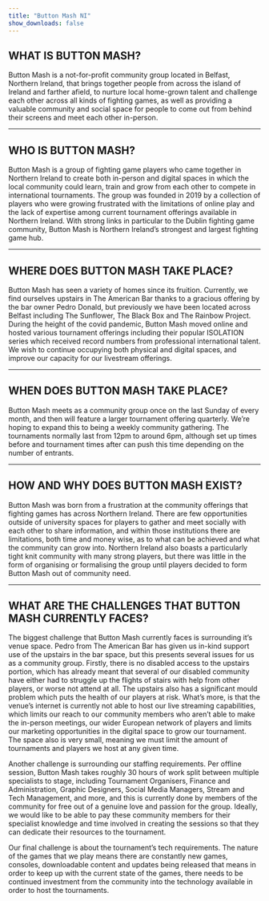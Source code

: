 ```yaml
---
title: "Button Mash NI"
show_downloads: false
---
```

## WHAT IS BUTTON MASH?

Button Mash is a not-for-profit community group located in Belfast, Northern Ireland, that brings together people from across the island of Ireland and farther afield, to nurture local home-grown talent and challenge each other across all kinds of fighting games, as well as providing a valuable community and social space for people to come out from behind their screens and meet each other in-person.

* * *

## WHO IS BUTTON MASH?

Button Mash is a group of fighting game players who came together in Northern Ireland to create both in-person and digital spaces in which the local community could learn, train and grow from each other to compete in international tournaments. The group was founded in 2019 by a collection of players who were growing frustrated with the limitations of online play and the lack of expertise among current tournament offerings available in Northern Ireland. With strong links in particular to the Dublin fighting game community, Button Mash is Northern Ireland’s strongest and largest fighting game hub.

* * *

## WHERE DOES BUTTON MASH TAKE PLACE?

Button Mash has seen a variety of homes since its fruition. Currently, we find ourselves upstairs in The American Bar thanks to a gracious offering by the bar owner Pedro Donald, but previously we have been located across Belfast including The Sunflower, The Black Box and The Rainbow Project. During the height of the covid pandemic, Button Mash moved online and hosted various tournament offerings including their popular ISOLATION series which received record numbers from professional international talent. We wish to continue occupying both physical and digital spaces, and improve our capacity for our livestream offerings.

* * *

## WHEN DOES BUTTON MASH TAKE PLACE?

Button Mash meets as a community group once on the last Sunday of every month, and then will feature a larger tournament offering quarterly. We’re hoping to expand this to being a weekly community gathering. The tournaments normally last from 12pm to around 6pm, although set up times before and tournament times after can push this time depending on the number of entrants.

* * *

## HOW AND WHY DOES BUTTON MASH EXIST?

Button Mash was born from a frustration at the community offerings that fighting games has across Northern Ireland. There are few opportunities outside of university spaces for players to gather and meet socially with each other to share information, and within those institutions there are limitations, both time and money wise, as to what can be achieved and what the community can grow into. Northern Ireland also boasts a particularly tight knit community with many strong players, but there was little in the form of organising or formalising the group until players decided to form Button Mash out of community need.

* * *

## WHAT ARE THE CHALLENGES THAT BUTTON MASH CURRENTLY FACES?

The biggest challenge that Button Mash currently faces is surrounding it’s venue space. Pedro from The American Bar has given us in-kind support use of the upstairs in the bar space, but this presents several issues for us as a community group. Firstly, there is no disabled access to the upstairs portion, which has already meant that several of our disabled community have either had to struggle up the flights of stairs with help from other players, or worse not attend at all. The upstairs also has a significant mould problem which puts the health of our players at risk. What’s more, is that the venue’s internet is currently not able to host our live streaming capabilities, which limits our reach to our community members who aren’t able to make the in-person meetings, our wider European network of players and limits our marketing opportunities in the digital space to grow our tournament. The space also is very small, meaning we must limit the amount of tournaments and players we host at any given time.

Another challenge is surrounding our staffing requirements. Per offline session, Button Mash takes roughly 30 hours of work split between multiple specialists to stage, including Tournament Organisers, Finance and Administration, Graphic Designers, Social Media Managers, Stream and Tech Management, and more, and this is currently done by members of the community for free out of a genuine love and passion for the group. Ideally, we would like to be able to pay these community members for their specialist knowledge and time involved in creating the sessions so that they can dedicate their resources to the tournament.

Our final challenge is about the tournament’s tech requirements. The nature of the games that we play means there are constantly new games, consoles, downloadable content and updates being released that means in order to keep up with the current state of the games, there needs to be continued investment from the community into the technology available in order to host the tournaments.


